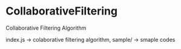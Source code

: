 # CollaborativeFiltering
Collaborative Filtering Algorithm

index.js -> colaborative filtering algorithm, 
sample/ -> smaple codes

